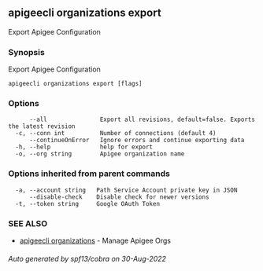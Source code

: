 ## apigeecli organizations export

Export Apigee Configuration

### Synopsis

Export Apigee Configuration

```
apigeecli organizations export [flags]
```

### Options

```
      --all               Export all revisions, default=false. Exports the latest revision
  -c, --conn int          Number of connections (default 4)
      --continueOnError   Ignore errors and continue exporting data
  -h, --help              help for export
  -o, --org string        Apigee organization name
```

### Options inherited from parent commands

```
  -a, --account string   Path Service Account private key in JSON
      --disable-check    Disable check for newer versions
  -t, --token string     Google OAuth Token
```

### SEE ALSO

* [apigeecli organizations](apigeecli_organizations.md)	 - Manage Apigee Orgs

###### Auto generated by spf13/cobra on 30-Aug-2022
